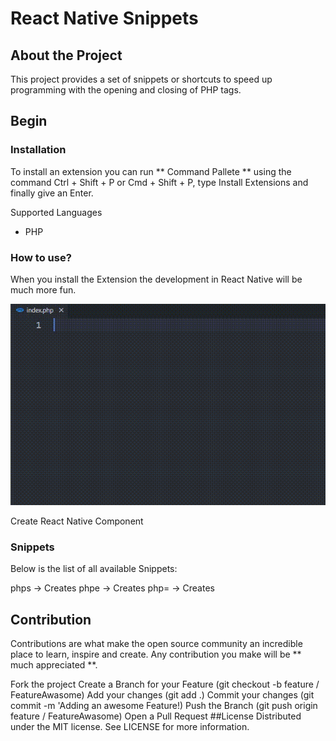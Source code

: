 # React Native Snippets
## About the Project
This project provides a set of snippets or shortcuts to speed up programming with the opening and closing of PHP tags.

## Begin
### Installation
To install an extension you can run ** Command Pallete ** using the command Ctrl + Shift + P or Cmd + Shift + P, type Install Extensions and finally give an Enter.

Supported Languages
- PHP

### How to use?
When you install the Extension the development in React Native will be much more fun.

<img src="https://github.com/dmAlbuquerque/vscode-snippets-php/blob/main/images/demo.gif?raw=true" alt="Demonstrating Snippets" style="max-width:100%;">

Create React Native Component

### Snippets
Below is the list of all available Snippets:

phps →	Creates **<?php ?>**
phpe →	Creates **<?php echo ?>**
php= →	Creates **<?=?>**

## Contribution
Contributions are what make the open source community an incredible place to learn, inspire and create. Any contribution you make will be ** much appreciated **.

Fork the project
Create a Branch for your Feature (git checkout -b feature / FeatureAwasome)
Add your changes (git add .)
Commit your changes (git commit -m 'Adding an awesome Feature!)
Push the Branch (git push origin feature / FeatureAwasome)
Open a Pull Request
##License
Distributed under the MIT license. See LICENSE for more information.
